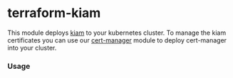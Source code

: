 # terraform-kiam

This module deploys [kiam](https://github.com/uswitch/kiam) to your kubernetes cluster. To manage the kiam certificates you can use our [cert-manager](https://github.com/goci-io/aws-cert-manager-helm) module to deploy cert-manager into your cluster.

### Usage

```hcl

```
